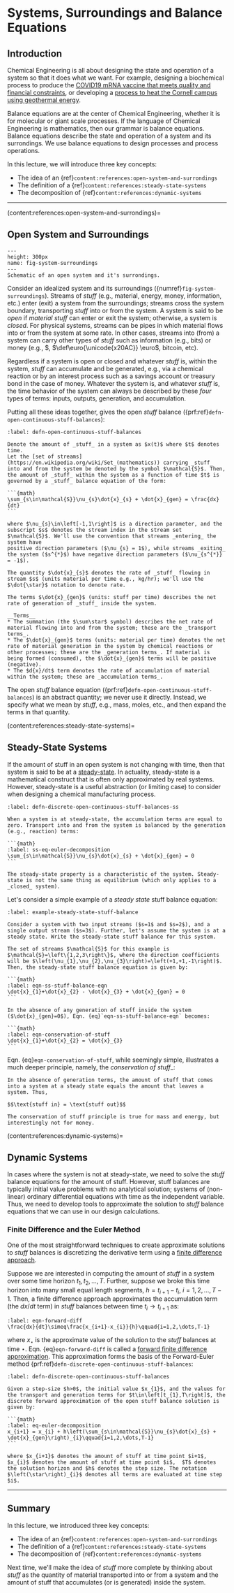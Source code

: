# Systems, Surroundings and Balance Equations

## Introduction
Chemical Engineering is all about designing the state and operation of a system so that it does what we want. For example, designing a biochemical process to produce the [COVID19 mRNA vaccine that meets quality and financial constraints](https://engineering.virginia.edu/news/2022/02/chemical-engineering-alumnus-paul-mensah-elected-national-academy-engineering), 
or developing a [process to heat the Cornell campus using geothermal energy](https://earthsourceheat.cornell.edu).

Balance equations are at the center of Chemical Engineering, whether it is for molecular or giant scale processes. If the language of Chemical Engineering is mathematics, then our grammar is balance equations. Balance equations describe the state and operation of a system and its surrondings. We use balance equations to design processes and process operations.

In this lecture, we will introduce three key concepts:

* The idea of an {ref}`content:references:open-system-and-surrondings`
* The definition of a {ref}`content:references:steady-state-systems`
* The decomposition of {ref}`content:references:dynamic-systems`

---

(content:references:open-system-and-surrondings)=
## Open System and Surroundings

```{figure} ./figs/Fig-System-Surrondings.pdf
---
height: 300px
name: fig-system-surroundings
---
Schematic of an open system and it's surrondings.  
```

Consider an idealized system and its surroundings ({numref}`fig-system-surroundings`).
Streams of _stuff_ (e.g., material, energy, money, information, etc.) enter (exit) a system from the surroundings; streams cross the system boundary, transporting _stuff_ into or from the system. A system is said to be _open_  if _material stuff_ can enter or exit the system; otherwise, a system is _closed_. For physical systems, streams can be pipes in which material flows into or from the system at some rate.
In other cases, streams into (from) a system can carry other types of _stuff_ such as information (e.g., bits) or money (e.g., $\$$, $\def\euro{\unicode{x20AC}} \euro$, bitcoin, etc).

Regardless if a system is open or closed and whatever _stuff_ is, within the system, 
_stuff_ can accumulate and be generated, e.g., via a chemical reaction or by an interest process such as a savings account or treasury bond in the case of money. Whatever the system is, and whatever _stuff_ is, the time behavior of the system can always be described by these _four_ types of terms: inputs, outputs, generation, and accumulation. 

Putting all these ideas together, gives the open _stuff_ balance ({prf:ref}`defn-open-continuous-stuff-balances`):

````{prf:definition} Open Continuous Stuff Balance
:label: defn-open-continuous-stuff-balances

Denote the amount of _stuff_ in a system as $x(t)$ where $t$ denotes time.
Let the [set of streams](https://en.wikipedia.org/wiki/Set_(mathematics)) carrying _stuff_ into and from the system be denoted by the symbol $\mathcal{S}$. Then, the amount of _stuff_ within the system as a function of time $t$ is governed by a _stuff_ balance equation of the form:

```{math}
\sum_{s\in\mathcal{S}}\nu_{s}\dot{x}_{s} + \dot{x}_{gen} = \frac{dx}{dt}
```

where $\nu_{s}\in\left[-1,1\right]$ is a direction parameter, and the subscript $s$ denotes the stream index in the stream set $\mathcal{S}$. We'll use the convention that streams _entering_ the system have
positive direction parameters ($\nu_{s} = 1$), while streams _exiting_ the system ($s^{*}$) have negative direction parameters ($\nu_{s^{*}} = -1$). 

The quantity $\dot{x}_{s}$ denotes the rate of _stuff_ flowing in stream $s$ (units material per time e.g., kg/hr); we'll use the $\dot{\star}$ notation to denote rate.

The terms $\dot{x}_{gen}$ (units: stuff per time) describes the net rate of generation of _stuff_ inside the system.

__Terms__
* The summation (the $\sum\star$ symbol) describes the net rate of material flowing into and from the system; these are the _transport terms_. 
* The $\dot{x}_{gen}$ terms (units: material per time) denotes the net rate of material generation in the system by chemical reactions or other processes; these are the _generation terms_. If material is being formed (consumed), the $\dot{x}_{gen}$ terms will be positive (negative). 
* The $d{x}/dt$ term denotes the rate of accumulation of material within the system; these are _accumulation terms_. 
````

The open _stuff_ balance equation ({prf:ref}`defn-open-continuous-stuff-balances`) is an abstract quantity; we never use it directly. Instead, we specify what we mean by _stuff_, e.g., mass, moles, etc., and then expand the terms in that quantity.

(content:references:steady-state-systems)=
## Steady-State Systems
If the amount of stuff in an open system is not changing with time, then that system is said to be at a [steady-state](https://en.wikipedia.org/wiki/Steady_state). In actuality, steady-state is a mathematical construct that is often only approximated by real systems. However, steady-state is a useful abstraction (or limiting case) to consider when designing a chemical manufacturing process.

````{prf:definition} Steady State Systems
:label: defn-discrete-open-continuous-stuff-balances-ss

When a system is at steady-state, the accumulation terms are equal to zero. Transport into and from the system is balanced by the generation (e.g., reaction) terms:

```{math}
:label: ss-eq-euler-decomposition
\sum_{s\in\mathcal{S}}\nu_{s}\dot{x}_{s} + \dot{x}_{gen} = 0
```

The steady-state property is a characteristic of the system. Steady-state is not the same thing as equilibrium (which only applies to a _closed_ system).

````

Let's consider a simple example of a _steady state_ stuff balance equation:

````{prf:example} Steady-state stuff balance
:label: example-steady-state-stuff-balance

Consider a system with two input streams ($s=1$ and $s=2$), and a single output stream ($s=3$). Further, let's assume the system is at a steady state. Write the steady-state stuff balance for this system.

The set of streams $\mathcal{S}$ for this example is $\mathcal{S}=\left\{1,2,3\right\}$, where the direction coefficients will be $\left(\nu_{1},\nu_{2},\nu_{3}\right)=\left(+1,+1,-1\right)$. Then, the steady-state stuff balance equation is given by:

```{math}
:label: eqn-ss-stuff-balance-eqn
\dot{x}_{1}+\dot{x}_{2} - \dot{x}_{3} + \dot{x}_{gen} = 0
```

In the absence of any generation of stuff inside the system ($\dot{x}_{gen}=0$), Eqn. {eq}`eqn-ss-stuff-balance-eqn` becomes:

```{math}
:label: eqn-conservation-of-stuff
\dot{x}_{1}+\dot{x}_{2} = \dot{x}_{3}
```

````

Eqn. {eq}`eqn-conservation-of-stuff`, while seemingly simple, illustrates a much deeper principle, namely, the _conservation of stuff__:

````{prf:observation} Conservation of stuff
In the absence of generation terms, the amount of stuff that comes into a system at a steady state equals the amount that leaves a system. Thus, 

$$\text{stuff in} = \text{stuff out}$$ 

The conservation of stuff principle is true for mass and energy, but interestingly not for money.
````

(content:references:dynamic-systems)=
## Dynamic Systems
In cases where the system is not at steady-state, we need to solve the _stuff_ balance equations for 
the amount of stuff. However, stuff balances are typically initial value problems with no analytical solution; systems of (non-linear) ordinary differential equations with time as the independent variable.  Thus, we need to develop tools to approximate the solution to _stuff_ balance equations that we can use in our design calculations. 

### Finite Difference and the Euler Method
One of the most straightforward techniques to create approximate solutions to _stuff_ balances is discretizing the derivative term using a [finite difference approach](https://en.wikipedia.org/wiki/Finite_difference). 

Suppose we are interested in computing the amount of _stuff_ in a system over some time horizon $t_{1},t_{2},\dots,T$. Further, suppose we broke this time horizon into many small equal length segments, $h = t_{i+1}-t_{i},~i=1,2,\dots, T-1$. Then, a finite difference approach approximates the accumulation term (the $dx/dt$ term) in _stuff_ balances between time $t_{i}\rightarrow{t_{i+1}}$ as:

```{math}
:label: eqn-forward-diff
\frac{dx}{dt}\simeq\frac{x_{i+1}-x_{i}}{h}\qquad{i=1,2,\dots,T-1}
```

where $x_{\star}$ is the approximate value of the solution to the _stuff_ balances at time $\star$. Eqn. {eq}`eqn-forward-diff` is called a [forward finite difference approximation](https://en.wikipedia.org/wiki/Finite_difference). This approximation forms the basis of the Forward-Euler method {prf:ref}`defn-discrete-open-continuous-stuff-balances`:

````{prf:definition} Forward-Euler Solution Stuff Balances
:label: defn-discrete-open-continuous-stuff-balances

Given a step-size $h>0$, the initial value $x_{1}$, and the values for the transport and generation terms for $t\in\left[t_{1},T\right]$, the discrete forward approximation of the open stuff balance solution is given by:

```{math}
:label: eq-euler-decomposition
x_{i+1} = x_{i} + h\left(\sum_{s\in\mathcal{S}}\nu_{s}\dot{x}_{s} + \dot{x}_{gen}\right)_{i}\qquad{i=1,2,\dots,T-1}
```

where $x_{i+1}$ denotes the amount of stuff at time point $i+1$, 
$x_{i}$ denotes the amount of stuff at time point $i$,  $T$ denotes the solution horizon and $h$ denotes the step size. The notation $\left(\star\right)_{i}$ denotes all terms are evaluated at time step $i$.
````

---

## Summary

In this lecture, we introduced three key concepts:

* The idea of an {ref}`content:references:open-system-and-surrondings`
* The definition of a {ref}`content:references:steady-state-systems`
* The decomposition of {ref}`content:references:dynamic-systems`

Next time, we'll make the idea of _stuff_ more complete by thinking about _stuff_ as the quantity of material transported into or from a system and the amount of stuff that accumulates (or is generated) inside the system.